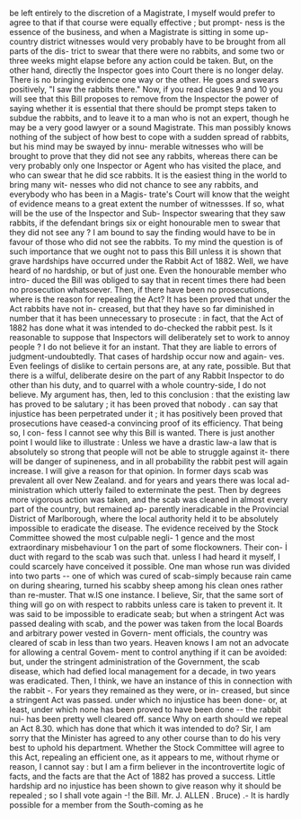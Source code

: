 be left entirely to the discretion of a Magistrate, I myself would prefer to agree to that if that course were equally effective ; but prompt- ness is the essence of the business, and when a Magistrate is sitting in some up-country district witnesses would very probably have to be brought from all parts of the dis- trict to swear that there were no rabbits, and some two or three weeks might elapse before any action could be taken. But, on the other hand, directly the Inspector goes into Court there is no longer delay. There is no bringing evidence one way or the other. He goes and swears positively, "I saw the rabbits there." Now, if you read clauses 9 and 10 you will see that this Bill proposes to remove from the Inspector the power of saying whether it is essential that there should be prompt steps taken to subdue the rabbits, and to leave it to a man who is not an expert, though he may be a very good lawyer or a sound Magistrate. This man possibly knows nothing of the subject of how best to cope with a sudden spread of rabbits, but his mind may be swayed by innu- merable witnesses who will be brought to prove that they did not see any rabbits, whereas there can be very probably only one Inspector or Agent who has visited the place, and who can swear that he did sce rabbits. It is the easiest thing in the world to bring many wit- nesses who did not chance to see any rabbits, and everybody who has been in a Magis- trate's Court will know that the weight of evidence means to a great extent the number of witnessses. If so, what will be the use of the Inspector and Sub- Inspector swearing that they saw rabbits, if the defendant brings six or eight honourable men to swear that they did not see any ? I am bound to say the finding would have to be in favour of those who did not see the rabbits. To my mind the question is of such importance that we ought not to pass this Bill unless it is shown that grave hardships have occurred under the Rabbit Act of 1882. Well, we have heard of no hardship, or but of just one. Even the honourable member who intro- duced the Bill was obliged to say that in recent times there had been no prosecution whatsoever. Then, if there have been no prosecutions, where is the reason for repealing the Act? It has been proved that under the Act rabbits have not in- creased, but that they have so far diminished in number that it has been unnecessary to prosecute : in fact, that the Act of 1882 has done what it was intended to do-checked the rabbit pest. Is it reasonable to suppose that Inspectors will deliberately set to work to annoy people ? I do not believe it for an instant. That they are liable to errors of judgment-undoubtedly. That cases of hardship occur now and again- ves. Even feelings of dislike to certain persons are, at any rate, possible. But that there is a wilful, deliberate desire on the part of any Rabbit Inspector to do other than his duty, and to quarrel with a whole country-side, I do not believe. My argument has, then, led to this conclusion : that the existing law has proved to be salutary ; it has been proved that nobody . can say that injustice has been perpetrated under it ; it has positively been proved that prosecutions have ceased-a convincing proof of its efficiency. That being so, I con- fess I cannot see why this Bill is wanted. There is just another point I would like to illustrate : Unless we have a drastic law-a law that is absolutely so strong that people will not be able to struggle against it- there will be danger of supineness, and in all probability the rabbit pest will again increase. I will give a reason for that opinion. In former days scab was prevalent all over New Zealand. and for years and years there was local ad- ministration which utterly failed to exterminate the pest. Then by degrees more vigorous action was taken, and the scab was cleaned in almost every part of the country, but remained ap- parently ineradicable in the Provincial District of Marlborough, where the local authority held it to be absolutely impossible to eradicate the disease. The evidence received by the Stock Committee showed the most culpable negli- 1 gence and the most extraordinary misbehaviour 1 on the part of some flockowners. Their con- İ duct with regard to the scab was such that. unless I had heard it myself, I could scarcely have conceived it possible. One man whose run was divided into two parts -- one of which was cured of scab-simply because rain came on during shearing, turned his scabby sheep among his clean ones rather than re-muster. That w.IS one instance. I believe, Sir, that the same sort of thing will go on with respect to rabbits unless care is taken to prevent it. It was said to be impossible to eradicate seab; but when a stringent Act was passed dealing with scab, and the power was taken from the local Boards and arbitrary power vested in Govern- ment officials, the country was cleared of scab in less than two years. Heaven knows I am not an advocate for allowing a central Govem- ment to control anything if it can be avoided: but, under the stringent administration of the Government, the scab disease, which had defied local management for a decade, in two years was eradicated. Then, I think, we have an instance of this in connection with the rabbit -. For years they remained as they were, or in- creased, but since a stringent Act was passed. under which no injustice has been done- or, at least, under which none has been proved to have been done -- the rabbit nui- has been pretty well cleared off. sance Why on earth should we repeal an Act 8.30. which has done that which it was intended to do? Sir, I am sorry that the Minister has agreed to any other course than to do his very best to uphold his department. Whether the Stock Committee will agree to this Act, repealing an efficient one, as it appears to me, without rhyme or reason, I cannot say : but I am a firm believer in the incontrovertite logic of facts, and the facts are that the Act of 1882 has proved a success. Little hardship ard no injustice has been shown to give reason why it should be repealed ; so I shall vote again -! the Bill. Mr. J. ALLEN . Bruce) .- It is hardly possible for a member from the South-coming as he 